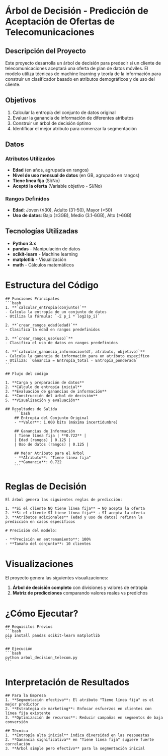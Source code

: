 # Árbol de Decisión - Predicción de Aceptación de Ofertas de Telecomunicaciones

## Descripción del Proyecto

Este proyecto desarrolla un árbol de decisión para predecir si un cliente de telecomunicaciones aceptará una oferta de plan de datos móviles. El modelo utiliza técnicas de machine learning y teoría de la información para construir un clasificador basado en atributos demográficos y de uso del cliente.

## Objetivos

1. Calcular la entropía del conjunto de datos original
2. Evaluar la ganancia de información de diferentes atributos
3. Construir un árbol de decisión óptimo
4. Identificar el mejor atributo para comenzar la segmentación

## Datos

### Atributos Utilizados
- **Edad** (en años, agrupada en rangos)
- **Nivel de uso mensual de datos** (en GB, agrupado en rangos)
- **Tiene línea fija** (Sí/No)
- **Aceptó la oferta** (Variable objetivo - Sí/No)

### Rangos Definidos
- **Edad**: Joven (≤30), Adulto (31-50), Mayor (>50)
- **Uso de datos**: Bajo (≤3GB), Medio (3.1-6GB), Alto (>6GB)

## Tecnologías Utilizadas

- **Python 3.x**
- **pandas** - Manipulación de datos
- **scikit-learn** - Machine learning
- **matplotlib** - Visualización
- **math** - Cálculos matemáticos

# Estructura del Código

    ## Funciones Principales
    ```bash
    1. **`calcular_entropia(conjunto)`**
    - Calcula la entropía de un conjunto de datos
    - Utiliza la fórmula: `-Σ p_i * log2(p_i)`

    2. **`crear_rangos_edad(edad)`**
    - Clasifica la edad en rangos predefinidos

    3. **`crear_rangos_uso(uso)`**
    - Clasifica el uso de datos en rangos predefinidos

    4. **`calcular_ganancia_informacion(df, atributo, objetivo)`**
    - Calcula la ganancia de información para un atributo específico
    - Utiliza: `Ganancia = Entropía_total - Entropía_ponderada`
    ```

    ## Flujo del código

    1. **Carga y preparación de datos**
    2. **Cálculo de entropía inicial**
    3. **Evaluación de ganancias de información**
    4. **Construcción del árbol de decisión**
    5. **Visualización y evaluación**

    ## Resultados de Salida
        ```bash
        ## Entropía del Conjunto Original
        - **Valor**: 1.000 bits (máxima incertidumbre)

        ## Ganancias de Información
        | Tiene línea fija | **0.722** |
        | Edad (rangos) | 0.125 |
        | Uso de datos (rangos) | 0.125 |

        ## Mejor Atributo para el Árbol
        - **Atributo**: "Tiene línea fija"
        - **Ganancia**: 0.722
        ```

# Reglas de Decisión

    El árbol genera las siguientes reglas de predicción:

    1. **Si el cliente NO tiene línea fija** → NO acepta la oferta
    2. **Si el cliente SÍ tiene línea fija** → SÍ acepta la oferta
    3. **Atributos adicionales** (edad y uso de datos) refinan la predicción en casos específicos

    # Precisión del modelo:

    - **Precisión en entrenamiento**: 100%
    - **Tamaño del conjunto**: 10 clientes

#  Visualizaciones

El proyecto genera las siguientes visualizaciones:

1. **Árbol de decisión completo** con divisiones y valores de entropía
2. **Matriz de predicciones** comparando valores reales vs predichos

# ¿Cómo Ejecutar?

    ## Requisitos Previos
    ```bash
    pip install pandas scikit-learn matplotlib
    ```

    ## Ejecución
    ```bash
    python arbol_decision_telecom.py
    ``` 

# Interpretación de Resultados

    ## Para la Empresa
    1. **Segmentación efectiva**: El atributo "Tiene línea fija" es el mejor predictor
    2. **Estrategia de marketing**: Enfocar esfuerzos en clientes con línea fija existente
    3. **Optimización de recursos**: Reducir campañas en segmentos de baja conversión

    ## Técnica
    1. **Entropía alta inicial** indica diversidad en las respuestas
    2. **Ganancia significativa** en "Tiene línea fija" sugiere fuerte correlación
    3. **Árbol simple pero efectivo** para la segmentación inicial
